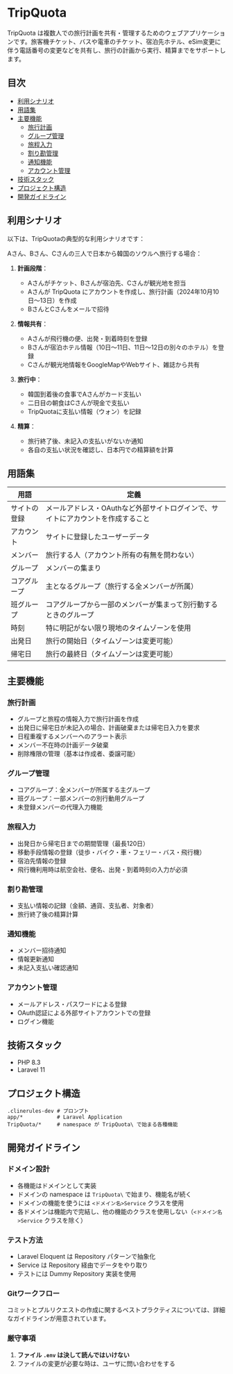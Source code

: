 # TripQuota

TripQuota は複数人での旅行計画を共有・管理するためのウェブアプリケーションです。旅客機チケット、バスや電車のチケット、宿泊先ホテル、eSim変更に伴う電話番号の変更などを共有し、旅行の計画から実行、精算までをサポートします。

## 目次

- [利用シナリオ](#利用シナリオ)
- [用語集](#用語集)
- [主要機能](#主要機能)
  - [旅行計画](#旅行計画)
  - [グループ管理](#グループ管理)
  - [旅程入力](#旅程入力)
  - [割り勘管理](#割り勘管理)
  - [通知機能](#通知機能)
  - [アカウント管理](#アカウント管理)
- [技術スタック](#技術スタック)
- [プロジェクト構造](#プロジェクト構造)
- [開発ガイドライン](#開発ガイドライン)

## 利用シナリオ

以下は、TripQuotaの典型的な利用シナリオです：

Aさん、Bさん、Cさんの三人で日本から韓国のソウルへ旅行する場合：

1. **計画段階**：
   - Aさんがチケット、Bさんが宿泊先、Cさんが観光地を担当
   - Aさんが TripQuota にアカウントを作成し、旅行計画（2024年10月10日〜13日）を作成
   - BさんとCさんをメールで招待

2. **情報共有**：
   - Aさんが飛行機の便、出発・到着時刻を登録
   - Bさんが宿泊ホテル情報（10日〜11日、11日〜12日の別々のホテル）を登録
   - Cさんが観光地情報をGoogleMapやWebサイト、雑誌から共有

3. **旅行中**：
   - 韓国到着後の食事でAさんがカード支払い
   - 二日目の朝食はCさんが現金で支払い
   - TripQuotaに支払い情報（ウォン）を記録

4. **精算**：
   - 旅行終了後、未記入の支払いがないか通知
   - 各自の支払い状況を確認し、日本円での精算額を計算

## 用語集

| 用語 | 定義 |
|------|------|
| サイトの登録 | メールアドレス・OAuthなど外部サイトログインで、サイトにアカウントを作成すること |
| アカウント | サイトに登録したユーザーデータ |
| メンバー | 旅行する人（アカウント所有の有無を問わない） |
| グループ | メンバーの集まり |
| コアグループ | 主となるグループ（旅行する全メンバーが所属） |
| 班グループ | コアグループから一部のメンバーが集まって別行動するときのグループ |
| 時刻 | 特に明記がない限り現地のタイムゾーンを使用 |
| 出発日 | 旅行の開始日（タイムゾーンは変更可能） |
| 帰宅日 | 旅行の最終日（タイムゾーンは変更可能） |

## 主要機能

### 旅行計画

- グループと旅程の情報入力で旅行計画を作成
- 出発日に帰宅日が未記入の場合、計画破棄または帰宅日入力を要求
- 日程重複するメンバーへのアラート表示
- メンバー不在時の計画データ破棄
- 削除権限の管理（基本は作成者、委譲可能）

### グループ管理

- コアグループ：全メンバーが所属する主グループ
- 班グループ：一部メンバーの別行動用グループ
- 未登録メンバーの代理入力機能

### 旅程入力

- 出発日から帰宅日までの期間管理（最長120日）
- 移動手段情報の登録（徒歩・バイク・車・フェリー・バス・飛行機）
- 宿泊先情報の登録
- 飛行機利用時は航空会社、便名、出発・到着時刻の入力が必須

### 割り勘管理

- 支払い情報の記録（金額、通貨、支払者、対象者）
- 旅行終了後の精算計算

### 通知機能

- メンバー招待通知
- 情報更新通知
- 未記入支払い確認通知

### アカウント管理

- メールアドレス・パスワードによる登録
- OAuth認証による外部サイトアカウントでの登録
- ログイン機能

## 技術スタック

- PHP 8.3
- Laravel 11

## プロジェクト構造

```
.clinerules-dev # プロンプト
app/*           # Laravel Application
TripQuota/*     # namespace が TripQuota\ で始まる各種機能
```

## 開発ガイドライン

### ドメイン設計

- 各機能はドメインとして実装
- ドメインの namespace は `TripQuota\` で始まり、機能名が続く
- ドメインの機能を使うには `<ドメイン名>Service` クラスを使用
- 各ドメインは機能内で完結し、他の機能のクラスを使用しない（`<ドメイン名>Service` クラスを除く）

### テスト方法

- Laravel Eloquent は Repository パターンで抽象化
- Service は Repository 経由でデータをやり取り
- テストには Dummy Repository 実装を使用

### Gitワークフロー

コミットとプルリクエストの作成に関するベストプラクティスについては、詳細なガイドラインが用意されています。

### 厳守事項

1. **ファイル `.env` は決して読んではいけない**
2. ファイルの変更が必要な時は、ユーザに問い合わせをする
